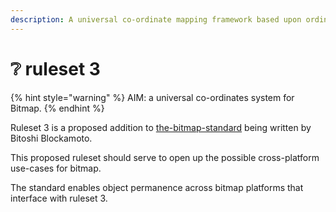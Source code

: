 ```yaml
---
description: A universal co-ordinate mapping framework based upon ordinals theory.
---
```


# ❔ ruleset 3

{% hint style="warning" %}
AIM: a universal co-ordinates system for Bitmap.
{% endhint %}

Ruleset 3 is a proposed addition to [the-bitmap-standard](../areas/the-bitmap-standard/ "mention") being written by Bitoshi Blockamoto.

This proposed ruleset should serve to open up the possible cross-platform use-cases for bitmap.

The standard enables object permanence across bitmap platforms that interface with ruleset 3.



